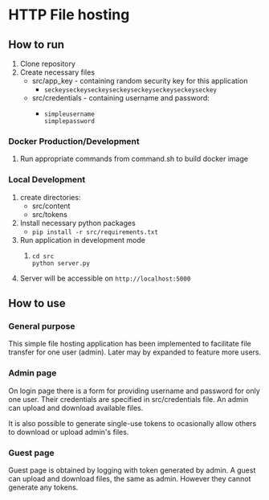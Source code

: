 # HTTP File hosting

## How to run


1. Clone repository
1. Create necessary files
   * src/app_key - containing random security key for this application
     * `seckeyseckeyseckeyseckeyseckeyseckeyseckeyseckey`
   * src/credentials - containing username and password:
     * ```
       simpleusername
       simplepassword
       ```


### Docker Production/Development

1. Run appropriate commands from command.sh to build docker image

### Local Development

1. create directories:
   * src/content
   * src/tokens
2. Install necessary python packages
   * `pip install -r src/requirements.txt`
3. Run application in development mode
   1. ```
      cd src
      python server.py
      ```
4. Server will be accessible on `http://localhost:5000`


## How to use

### General purpose

This simple file hosting application has been implemented to facilitate file transfer for one user (admin). Later may by expanded to feature more users.

### Admin page

On login page there is a form for providing username and password for only one user. Their credentials are specified in src/credentials file. An admin can upload and download available files.

It is also possible to generate single-use tokens to ocasionally allow others to download or upload admin's files.

### Guest page

Guest page is obtained by logging with token generated by admin. A guest can upload and download files, the same as admin. However they cannot generate any tokens.
